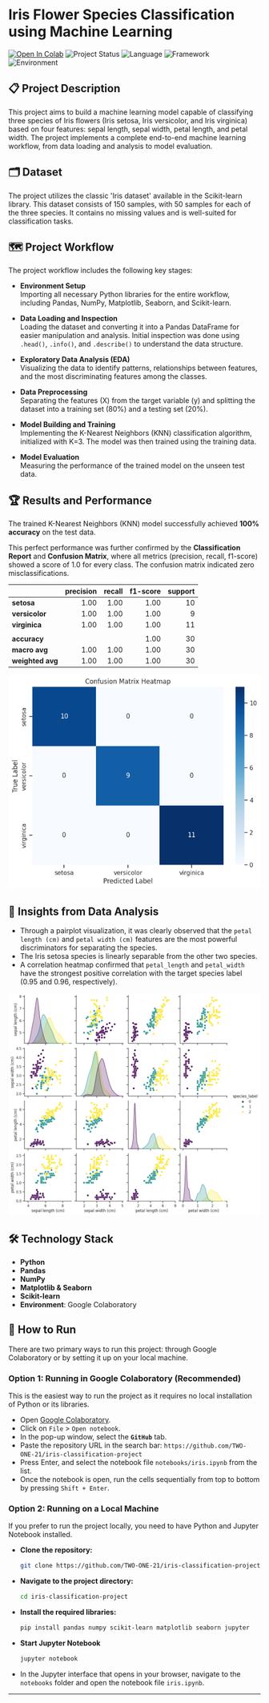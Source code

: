 # Iris Flower Species Classification using Machine Learning

[![Open In Colab](https://colab.research.google.com/assets/colab-badge.svg)](https://colab.research.google.com/github/TWO-ONE-21/iris-classification-project/blob/main/notebooks/iris.ipynb)
![Project Status](https://img.shields.io/badge/Status-Completed-green.svg)
![Language](https://img.shields.io/badge/Language-Python-3776AB.svg)
![Framework](https://img.shields.io/badge/Framework-Scikit--learn-F7931E.svg)
![Environment](https://img.shields.io/badge/Environment-Google%20Colab-F9AB00.svg)

## 📋 Project Description

This project aims to build a machine learning model capable of classifying three species of Iris flowers (Iris setosa, Iris versicolor, and Iris virginica) based on four features: sepal length, sepal width, petal length, and petal width. The project implements a complete end-to-end machine learning workflow, from data loading and analysis to model evaluation.

## 🗂️ Dataset

The project utilizes the classic 'Iris dataset' available in the Scikit-learn library. This dataset consists of 150 samples, with 50 samples for each of the three species. It contains no missing values and is well-suited for classification tasks.

## 🗺️ Project Workflow

The project workflow includes the following key stages:

* **Environment Setup** <br>Importing all necessary Python libraries for the entire workflow, including Pandas, NumPy, Matplotlib, Seaborn, and Scikit-learn.

* **Data Loading and Inspection** <br>Loading the dataset and converting it into a Pandas DataFrame for easier manipulation and analysis. Initial inspection was done using `.head()`, `.info()`, and `.describe()` to understand the data structure.

* **Exploratory Data Analysis (EDA)** <br>Visualizing the data to identify patterns, relationships between features, and the most discriminating features among the classes.

* **Data Preprocessing** <br>Separating the features (X) from the target variable (y) and splitting the dataset into a training set (80%) and a testing set (20%).

* **Model Building and Training** <br>Implementing the K-Nearest Neighbors (KNN) classification algorithm, initialized with K=3. The model was then trained using the training data.

* **Model Evaluation** <br>Measuring the performance of the trained model on the unseen test data.

## 🏆 Results and Performance

The trained K-Nearest Neighbors (KNN) model successfully achieved **100% accuracy** on the test data.

This perfect performance was further confirmed by the **Classification Report** and **Confusion Matrix**, where all metrics (precision, recall, f1-score) showed a score of 1.0 for every class. The confusion matrix indicated zero misclassifications.

|                 | precision | recall | f1-score | support |
|:---------------|----------:|-------:|---------:|--------:|
| **setosa** |      1.00 |   1.00 |     1.00 |      10 |
| **versicolor** |      1.00 |   1.00 |     1.00 |       9 |
| **virginica** |      1.00 |   1.00 |     1.00 |      11 |
|                 |           |        |          |         |
| **accuracy** |           |        |     1.00 |      30 |
| **macro avg** |      1.00 |   1.00 |     1.00 |      30 |
| **weighted avg**|      1.00 |   1.00 |     1.00 |      30 |

![Confusion Matrix](figures/confusion.png)

## 🔎 Insights from Data Analysis

- Through a pairplot visualization, it was clearly observed that the `petal length (cm)` and `petal width (cm)` features are the most powerful discriminators for separating the species.
- The Iris setosa species is linearly separable from the other two species.
- A correlation heatmap confirmed that `petal_length` and `petal_width` have the strongest positive correlation with the target species label (0.95 and 0.96, respectively).

![Data Correlation Pairplot](figures/pairplot.png)

## 🛠️ Technology Stack

* **Python**
* **Pandas**
* **NumPy**
* **Matplotlib & Seaborn**
* **Scikit-learn**
* **Environment**: Google Colaboratory

## 🚀 How to Run

There are two primary ways to run this project: through Google Colaboratory or by setting it up on your local machine.

### Option 1: Running in Google Colaboratory (Recommended)

This is the easiest way to run the project as it requires no local installation of Python or its libraries.

* Open [Google Colaboratory](https://colab.research.google.com/).
* Click on `File` > `Open notebook`.
* In the pop-up window, select the **`GitHub`** tab.
* Paste the repository URL in the search bar: `https://github.com/TWO-ONE-21/iris-classification-project`
* Press Enter, and select the notebook file `notebooks/iris.ipynb` from the list.
* Once the notebook is open, run the cells sequentially from top to bottom by pressing `Shift + Enter`.

### Option 2: Running on a Local Machine

If you prefer to run the project locally, you need to have Python and Jupyter Notebook installed.

* **Clone the repository:**
    ```bash
    git clone https://github.com/TWO-ONE-21/iris-classification-project.git
    ```
* **Navigate to the project directory:**
    ```bash
    cd iris-classification-project
    ```
* **Install the required libraries:**
    ```bash
    pip install pandas numpy scikit-learn matplotlib seaborn jupyter
    ```
* **Start Jupyter Notebook**
    ```bash
    jupyter notebook
    ```
* In the Jupyter interface that opens in your browser, navigate to the `notebooks` folder and open the notebook file `iris.ipynb`.

---
